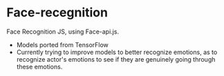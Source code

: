 # Face-recegnition
Face Recognition JS, using Face-api.js.

- Models ported from TensorFlow
- Currently trying to improve models to better recognize emotions, as to recognize actor's emotions to see if they are genuinely going through these emotions.
